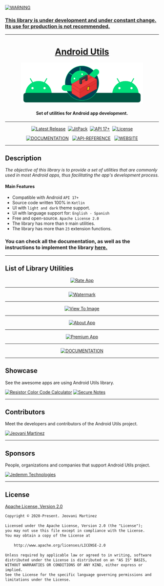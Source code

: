     
<a href="#"><img src="https://img.shields.io/badge/WARNING-blue?style=for-the-badge&label=%20&labelColor=gray&color=yellow&logoColor=FFFFFF" alt="WARNING">

### This library is under development and under constant change. Its use for production is not recommended.

---

<h1 align="center">Android Utils</h1>
<p align="center"><a href="https://jeovanimartinez.github.io/Android-Utils/" target="_self"><img width="400" src="https://raw.githubusercontent.com/JeovaniMartinez/Android-Utils/master/resources/readme/introduction.svg" alt="Android Utils Logo" /></a></p>
<h4 align="center">Set of utilities for Android app development.</h4>

---

<p align="center">
    <a href="https://github.com/JeovaniMartinez/Android-Utils/releases"><img src="https://img.shields.io/github/v/release/JeovaniMartinez/Android-Utils?color=orange&include_prereleases&style=flat-square" alt="Latest Release" /></a>&nbsp;
    <a href="https://jitpack.io/#JeovaniMartinez/Android-Utils"><img src="https://img.shields.io/jitpack/v/github/JeovaniMartinez/Android-Utils?color=blue&style=flat-square" alt="JitPack" /></a>&nbsp;
    <a href="#"><img src="https://img.shields.io/badge/API-17%2B-lightgrey?style=flat-square" alt="API 17+" /></a>&nbsp;
    <a href="https://github.com/JeovaniMartinez/Android-Utils/blob/master/LICENSE"><img src="https://img.shields.io/github/license/JeovaniMartinez/Android-Utils?style=flat-square" alt="License" /></a>
</p>

<p align="center">
<a href="https://jeovanimartinez.github.io/Android-Utils/docs/" target="_self"><img src="https://img.shields.io/badge/DOCS-DOCUMENTATION-blue?style=for-the-badge&logo=read-the-docs&label=%20&labelColor=3F3F3F&color=008097&logoColor=FFFFFF" alt="DOCUMENTATION" /></a>&nbsp;&nbsp;
<a href="https://jeovanimartinez.github.io/Android-Utils/docs/reference/androidutils/index.html"><img src="https://img.shields.io/badge/API-REFERENCE-blue?style=for-the-badge&labelColor=3F3F3F&color=00996F" alt="API-REFERENCE" /></a>&nbsp;&nbsp;
    <a href="https://jeovanimartinez.github.io/Android-Utils/" target="_self"><img src="https://img.shields.io/badge/WEB-WEBSITE-blue?style=for-the-badge&logo=tor-browser&label=%20&labelColor=3F3F3F&color=DA5900&logoColor=FFFFFF" alt="WEBSITE" /></a>
</p>

---


## Description

_The objective of this library is to provide a set of utilities that are commonly used in most Android apps, thus facilitating the app's development process._

#### Main Features

- Compatible with Android `API 17+`
- Source code written 100% in `Kotlin`
- UI with `light and dark` theme support.
- UI with language support for: `English - Spanish`
- Free and open-source. `Apache License 2.0`
- The library has more than `9` main utilities.
- The library has more than `23` extension functions.

<h3>You can check all the documentation, as well as the instructions to implement the library <a href="https://jeovanimartinez.github.io/Android-Utils/docs/" target="_self">here.</a></h3>

---

## List of Library Utilities


<p align="center">
    <a href="https://jeovanimartinez.github.io/Android-Utils/docs/utilities/rate-app" target="_self"><img src="https://user-images.githubusercontent.com/38060456/113655130-e18ae300-965e-11eb-975f-3ee65ed89986.png" alt="Rate App" /></a>
</p>

---

<p align="center">
    <a href="https://jeovanimartinez.github.io/Android-Utils/docs/utilities/watermark" target="_self"><img src="https://user-images.githubusercontent.com/38060456/113791767-fa040780-9709-11eb-9bbb-3e3c3c4c82f8.png" alt="Watermark" /></a>
</p>

---

<p align="center">
    <a href="https://jeovanimartinez.github.io/Android-Utils/docs/utilities/view-to-image" target="_self"><img src="https://user-images.githubusercontent.com/38060456/113793244-6d5b4880-970d-11eb-8236-68f6c57b709b.png" alt="View To Image" /></a>
</p>

---

<p align="center"> 
    <a href="https://jeovanimartinez.github.io/Android-Utils/docs/utilities/about-app" target="_self"><img src="https://user-images.githubusercontent.com/38060456/113794569-7a2d6b80-9710-11eb-8998-c4b196c68473.png" alt="About App" /></a>
</p>

---

<p align="center"> 
    <a href="https://jeovanimartinez.github.io/Android-Utils/docs/utilities/premium-app" target="_self"><img src="https://user-images.githubusercontent.com/38060456/113799145-232c9400-971a-11eb-840f-0f1a2d682887.png" alt="Premium App" /></a>
</p>

---

<p align="center">
    <a href="https://jeovanimartinez.github.io/Android-Utils/docs/" target="_blank"><img src="https://user-images.githubusercontent.com/38060456/113796085-02f9d680-9714-11eb-8faf-fe0df296b627.jpg" alt="DOCUMENTATION" /></a>
</p>

---

## Showcase

See the awesome apps are using Android Utils library.

[<img src="https://user-images.githubusercontent.com/38060456/113939209-4d855c80-97c1-11eb-8937-1b93a5948a7f.png" alt="Resistor Color Code Calculator" />](https://play.google.com/store/apps/details?id=com.jedemm.resistorcalculator)
[<img src="https://user-images.githubusercontent.com/38060456/113939215-4fe7b680-97c1-11eb-8bff-c02d8ae1e0e0.png" alt="Secure Notes" />](https://play.google.com/store/apps/details?id=com.jedemm.securenotes)

--- 

## Contributors

Meet the developers and contributors of the Android Utils project.

[<img src="https://user-images.githubusercontent.com/38060456/113641090-83e89d80-9642-11eb-8852-8a278739a5ac.png" alt="Jeovani Martinez" />](https://github.com/jeovanimartinez)

---

## Sponsors

People, organizations and companies that support Android Utils project.

[<img src="https://user-images.githubusercontent.com/38060456/113641249-e5a90780-9642-11eb-9af7-8c39d800a79b.png" alt="Jedemm Technologies" />](https://jedemm.com/)

---

## License

[Apache License, Version 2.0](https://github.com/JeovaniMartinez/Android-Utils/blob/master/LICENSE)

```
Copyright © 2020-Present. Jeovani Martinez

Licensed under the Apache License, Version 2.0 (the "License");
you may not use this file except in compliance with the License.
You may obtain a copy of the License at

    http://www.apache.org/licenses/LICENSE-2.0

Unless required by applicable law or agreed to in writing, software
distributed under the License is distributed on an "AS IS" BASIS,
WITHOUT WARRANTIES OR CONDITIONS OF ANY KIND, either express or implied.
See the License for the specific language governing permissions and
limitations under the License.
```
